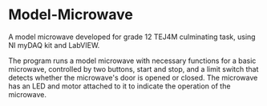 # Model-Microwave
A model microwave developed for grade 12 TEJ4M culminating task, using NI myDAQ kit and LabVIEW.

The program runs a model microwave with necessary functions for a basic microwave, controlled by two buttons, start and stop, and a limit switch that detects whether the microwave's door is opened or closed. The microwave has an LED and motor attached to it to indicate the operation of the microwave.
